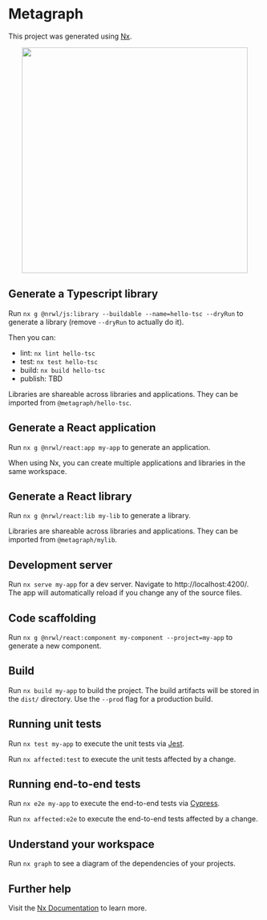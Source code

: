 

# Metagraph

This project was generated using [Nx](https://nx.dev).

<p style="text-align: center;"><img src="https://raw.githubusercontent.com/nrwl/nx/master/images/nx-logo.png" width="450"></p>


## Generate a Typescript library

Run `nx g @nrwl/js:library --buildable --name=hello-tsc --dryRun` to generate a library (remove `--dryRun` to actually do it).

Then you can:

- lint: `nx lint hello-tsc`
- test: `nx test hello-tsc`
- build: `nx build hello-tsc`
- publish: TBD

Libraries are shareable across libraries and applications. They can be imported from `@metagraph/hello-tsc`.

## Generate a React application

Run `nx g @nrwl/react:app my-app` to generate an application.

When using Nx, you can create multiple applications and libraries in the same workspace.

## Generate a React library

Run `nx g @nrwl/react:lib my-lib` to generate a library.

Libraries are shareable across libraries and applications. They can be imported from `@metagraph/mylib`.

## Development server

Run `nx serve my-app` for a dev server. Navigate to http://localhost:4200/. The app will automatically reload if you change any of the source files.

## Code scaffolding

Run `nx g @nrwl/react:component my-component --project=my-app` to generate a new component.

## Build

Run `nx build my-app` to build the project. The build artifacts will be stored in the `dist/` directory. Use the `--prod` flag for a production build.

## Running unit tests

Run `nx test my-app` to execute the unit tests via [Jest](https://jestjs.io).

Run `nx affected:test` to execute the unit tests affected by a change.

## Running end-to-end tests

Run `nx e2e my-app` to execute the end-to-end tests via [Cypress](https://www.cypress.io).

Run `nx affected:e2e` to execute the end-to-end tests affected by a change.

## Understand your workspace

Run `nx graph` to see a diagram of the dependencies of your projects.

## Further help

Visit the [Nx Documentation](https://nx.dev) to learn more.

